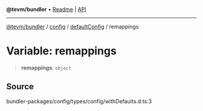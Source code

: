 **@tevm/bundler** • [Readme](../../../../README.md) \| [API](../../../../modules.md)

***

[@tevm/bundler](../../../../README.md) / [config](../../../README.md) / [defaultConfig](../README.md) / remappings

# Variable: remappings

> **remappings**: `object`

## Source

bundler-packages/config/types/config/withDefaults.d.ts:3
